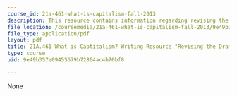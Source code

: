 ```yaml
---
course_id: 21a-461-what-is-capitalism-fall-2013
description: This resource contains information regarding revising the draft.
file_location: /coursemedia/21a-461-what-is-capitalism-fall-2013/9e49b357e09455679b72864ac4b70bf8_MIT21A_461F13_Rev_the_Drft.pdf
file_type: application/pdf
layout: pdf
title: 21A.461 What is Captitalism? Writing Resource "Revising the Draft"
type: course
uid: 9e49b357e09455679b72864ac4b70bf8

---
```

None